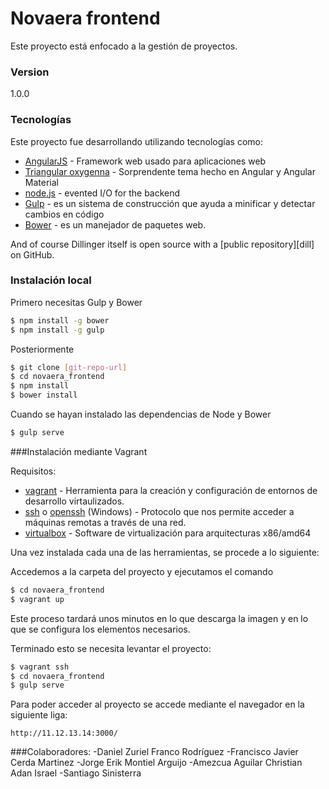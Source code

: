 # Novaera frontend

Este proyecto está enfocado a la gestión de proyectos.  
### Version
1.0.0

### Tecnologías

Este proyecto fue desarrollando utilizando tecnologías como:

* [AngularJS] - Framework web usado para aplicaciones web
* [Triangular oxygenna] - Sorprendente tema hecho en Angular y Angular Material
* [node.js] - evented I/O for the backend
* [Gulp] - es un sistema de construcción que ayuda a minificar y detectar cambios en código 
* [Bower] - es un manejador de paquetes web.

And of course Dillinger itself is open source with a [public repository][dill]
 on GitHub.

### Instalación local
Primero necesitas Gulp y Bower
```sh
$ npm install -g bower
$ npm install -g gulp
```
Posteriormente

```sh
$ git clone [git-repo-url] 
$ cd novaera_frontend
$ npm install
$ bower install
```

Cuando se hayan instalado las dependencias de Node y Bower
```sh
$ gulp serve
```

###Instalación mediante Vagrant

Requisitos:
* [vagrant] - Herramienta para la creación y configuración de entornos de desarrollo virtaulizados.
* [ssh] o [openssh] (Windows) - Protocolo que nos permite acceder a máquinas remotas a través de una red.
* [virtualbox] - Software de virtualización para arquitecturas x86/amd64

Una vez instalada cada una de las herramientas, se procede a lo siguiente:

Accedemos a la carpeta del proyecto y ejecutamos el comando
```sh
$ cd novaera_frontend
$ vagrant up
```

Este proceso tardará unos minutos en lo que descarga la imagen y en lo que se configura los elementos necesarios.

Terminado esto se necesita levantar el proyecto:
```sh
$ vagrant ssh
$ cd novaera_frontend
$ gulp serve
```

Para poder acceder al proyecto se accede mediante el navegador en la siguiente liga:
```http
http://11.12.13.14:3000/
```

###Colaboradores:
-Daniel Zuriel Franco Rodríguez
-Francisco Javier Cerda Martinez
-Jorge Erik Montiel Arguijo
-Amezcua Aguilar Christian Adan Israel
-Santiago Sinisterra

[//]: # (These are reference links used in the body of this note and get stripped out when the markdown processor does its job. There is no need to format nicely because it shouldn't be seen. Thanks SO - http://stackoverflow.com/questions/4823468/store-comments-in-markdown-syntax)

   [triangular oxygenna]: <http://triangular.oxygenna.com> 
   [node.js]: <http://nodejs.org> 
   [AngularJS]: <http://angularjs.org>
   [Gulp]: <http://gulpjs.com>
   [bower]: <http://bower.io/>
   [vagrant]: <https://www.vagrantup.com/>
   [ssh]:<http://support.suso.com/supki/SSH_Tutorial_for_Linux>
   [openssh]:<https://sourceforge.net/projects/sshwindows/>
   [virtualbox]:<https://www.virtualbox.org/>


